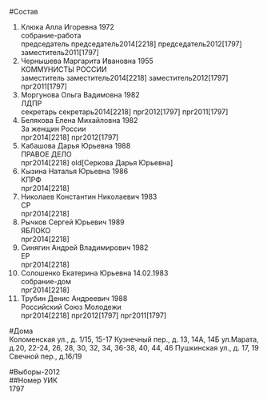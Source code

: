 #Состав  
1. Клюка Алла Игоревна 1972  
    собрание-работа  
    председатель председатель2014[2218] председатель2012[1797] заместитель2011[1797]  
2. Чернышева Маргарита Ивановна 1955  
    КОММУНИСТЫ РОССИИ  
    заместитель заместитель2014[2218] заместитель2012[1797] прг2011[1797]  
3. Моргунова Ольга Вадимовна 1982  
    ЛДПР  
    секретарь секретарь2014[2218] прг2012[1797] прг2011[1797]  
4. Белякова Елена Михайловна 1982  
    За женщин России  
    прг2014[2218] прг2012[1797]  
5. Кабашова Дарья Юрьевна 1988  
    ПРАВОЕ ДЕЛО  
    прг2014[2218] old[Серкова Дарья Юрьевна]  
6. Кызина Наталья Юрьевна 1986  
    КПРФ  
    прг2014[2218]  
7. Николаев Константин Николаевич 1983  
    СР  
    прг2014[2218]  
8. Рычков Сергей Юрьевич 1989  
    ЯБЛОКО  
    прг2014[2218]  
9. Синягин Андрей Владимирович 1982  
    ЕР  
    прг2014[2218]  
10. Солошенко Екатерина Юрьевна 14.02.1983  
    собрание-дом  
    прг2014[2218]  
11. Трубин Денис Андреевич 1988  
    Российский Союз Молодежи  
    прг2014[2218] прг2012[1797] прг2011[1797]  
  
#Дома  
Коломенская ул., д. 1/15, 15-17 Кузнечный пер., д. 13, 14А, 14Б ул.Марата, д.20, 22-24, 26, 28, 30, 32, 34, 36-38, 40, 44, 46 Пушкинская ул., д. 17, 19 Свечной пер., д.16/19  
  
#Выборы-2012  
##Номер УИК  
1797  
